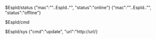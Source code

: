 


$EspId/status
{\"mac\":\""..EspId.."\", \"status\":\"online\"}
{\"mac\":\""..EspId.."\", \"status\":\"offline\"}


$EspId/cmd

$EspId/sys
{"cmd":"update", "url":"http://url/}


